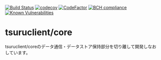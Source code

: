 [![Build Status](https://travis-ci.org/tsuruclient/core.svg?branch=master)](https://travis-ci.org/tsuruclient/core)
[![codecov](https://codecov.io/gh/tsuruclient/core/branch/master/graph/badge.svg)](https://codecov.io/gh/tsuruclient/core)
[![CodeFactor](https://www.codefactor.io/repository/github/tsuruclient/core/badge)](https://www.codefactor.io/repository/github/tsuruclient/core)
[![BCH compliance](https://bettercodehub.com/edge/badge/tsuruclient/core?branch=master)](https://bettercodehub.com/)
[![Known Vulnerabilities](https://snyk.io/test/github/tsuruclient/core/badge.svg?targetFile=package.json)](https://snyk.io/test/github/tsuruclient/core?targetFile=package.json)

# tsuruclient/core
tsuruclient/coreのデータ通信・データストア保持部分を切り離して開発しなおしています。    
